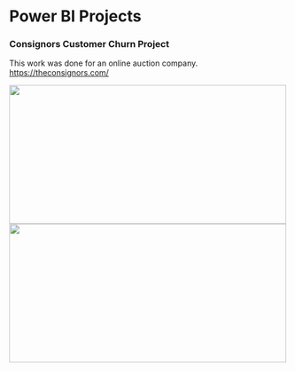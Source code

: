# Power BI Projects

### Consignors Customer Churn Project
This work was done for an online auction company. https://theconsignors.com/

<img src="Screenshot 2024-09-11 at 10.42.32 PM.png" width="500" height="250">
<img src="Screenshot 2024-09-11 at 10.28.40 PM.png" width="500" height="250">

